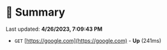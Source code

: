 # 📖 Summary
Last updated: **4/26/2023, 7:09:43 PM**

- `GET` [https://google.com](https://google.com) - **Up** (241ms)
